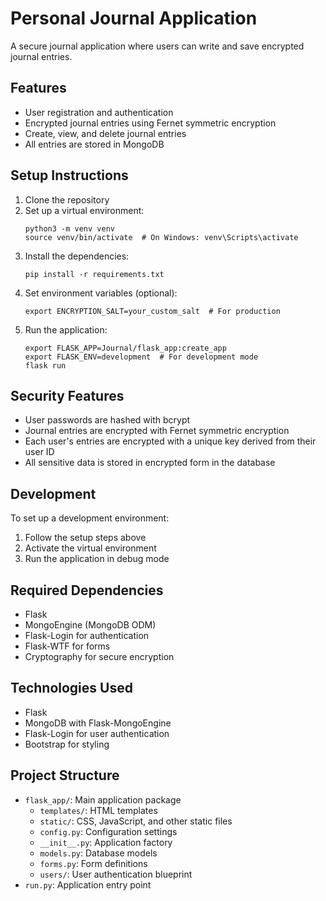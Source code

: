 # Personal Journal Application

A secure journal application where users can write and save encrypted journal entries.

## Features

- User registration and authentication
- Encrypted journal entries using Fernet symmetric encryption
- Create, view, and delete journal entries
- All entries are stored in MongoDB

## Setup Instructions

1. Clone the repository
2. Set up a virtual environment:
   ```
   python3 -m venv venv
   source venv/bin/activate  # On Windows: venv\Scripts\activate
   ```
3. Install the dependencies:
   ```
   pip install -r requirements.txt
   ```
4. Set environment variables (optional):
   ```
   export ENCRYPTION_SALT=your_custom_salt  # For production
   ```
5. Run the application:
   ```
   export FLASK_APP=Journal/flask_app:create_app
   export FLASK_ENV=development  # For development mode
   flask run
   ```

## Security Features

- User passwords are hashed with bcrypt
- Journal entries are encrypted with Fernet symmetric encryption
- Each user's entries are encrypted with a unique key derived from their user ID
- All sensitive data is stored in encrypted form in the database

## Development

To set up a development environment:

1. Follow the setup steps above
2. Activate the virtual environment
3. Run the application in debug mode

## Required Dependencies

- Flask
- MongoEngine (MongoDB ODM)
- Flask-Login for authentication
- Flask-WTF for forms
- Cryptography for secure encryption

## Technologies Used

- Flask
- MongoDB with Flask-MongoEngine
- Flask-Login for user authentication
- Bootstrap for styling

## Project Structure

- `flask_app/`: Main application package
  - `templates/`: HTML templates
  - `static/`: CSS, JavaScript, and other static files
  - `config.py`: Configuration settings
  - `__init__.py`: Application factory
  - `models.py`: Database models
  - `forms.py`: Form definitions
  - `users/`: User authentication blueprint
- `run.py`: Application entry point
